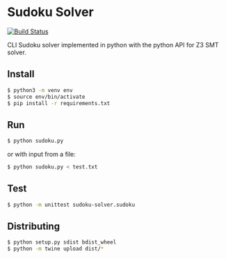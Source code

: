 # Sudoku Solver
[![Build Status](https://travis-ci.com/schuermannator/sudoku-solver.svg?branch=master)](https://travis-ci.com/schuermannator/sudoku-solver)  

CLI Sudoku solver implemented in python with the python API for Z3 SMT solver.

## Install
```bash
$ python3 -m venv env
$ source env/bin/activate
$ pip install -r requirements.txt
```

## Run
```bash
$ python sudoku.py
```
or with input from a file: 
```bash
$ python sudoku.py < test.txt
```

## Test
```bash
$ python -m unittest sudoku-solver.sudoku
```

## Distributing
```bash
$ python setup.py sdist bdist_wheel
$ python -m twine upload dist/*
```
